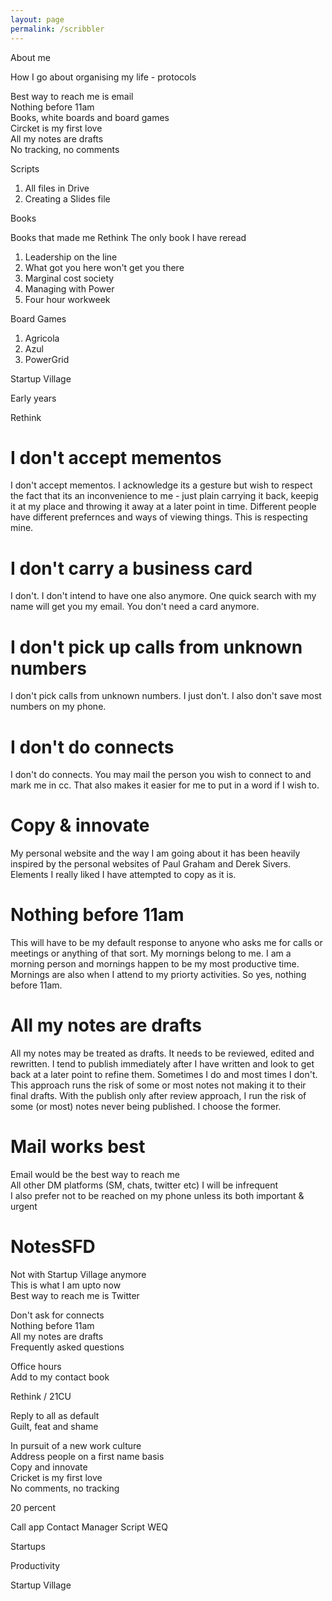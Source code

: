 ```yaml
---
layout: page
permalink: /scribbler
---
```


About me

How I go about organising my life - protocols

Best way to reach me is email <br>
Nothing before 11am <br>
Books, white boards and board games<br>
Circket is my first love<br>
All my notes are drafts<br>
No tracking, no comments<br>


Scripts

1. All files in Drive
2. Creating a Slides file

Books

Books that made me Rethink
The only book I have reread

1. Leadership on the line
2. What got you here won't get you there
3. Marginal cost society
4. Managing with Power
5. Four hour workweek

Board Games

1. Agricola
2. Azul
3. PowerGrid

Startup Village

Early years

Rethink

# I don't accept mementos

I don't accept mementos. I acknowledge its a gesture but wish to respect the fact that its an inconvenience to me - just plain carrying it back, keepig it at my place and throwing it away at a later point in time.  Different people have different prefernces and ways of viewing things. This is respecting mine. 

# I don't carry a business card

I don't. I don't intend to have one also anymore. One quick search with my name will get you my email. You don't need a card anymore. 

# I don't pick up calls from unknown numbers

 I don't pick calls from unknown numbers. I just don't. I also don't save most numbers on my phone. 

# I don't do connects

I don't do connects. You may mail the person you wish to connect to and mark me in cc. That also makes it easier for me to put in a word if I wish to. 




# Copy & innovate

My personal website and the way I am going about it has been heavily inspired by the personal websites of Paul Graham and Derek Sivers. Elements I really liked I have attempted to copy as it is. 

# Nothing before 11am

This will have to be my default response to anyone who asks me for calls or meetings or anything of that sort. My mornings belong to me. I am a morning person and mornings happen to be my most productive time. Mornings are also when I attend to my priorty activities. So yes, nothing before 11am. 
 
# All my notes are drafts

All my notes may be treated as drafts. It needs to be reviewed, edited and rewritten. I tend to publish immediately after I have written and look to get back at a later point to refine them. Sometimes I do and most times I don't. This approach runs the risk of some or most notes not making it to their final drafts. With the publish only after review approach, I run the risk of some (or most) notes never being published. I choose the former. 

# Mail works best

Email would be the best way to reach me  <br>
All other DM platforms (SM, chats, twitter etc) I will be infrequent <br>
I also prefer not to be reached on my phone unless its both important & urgent <br>


# NotesSFD

Not with Startup Village anymore <br>
This is what I am upto now <br>
Best way to reach me is Twitter <br>

Don't ask for connects <br>
Nothing before 11am <br>
All my notes are drafts <br>
Frequently asked questions <br>


Office hours <br>
Add to my contact book <br>

Rethink / 21CU

Reply to all as default <br>
Guilt, feat and shame <br>


In pursuit of a new work culture <br>
Address people on a first name basis <br>
Copy and innovate <br>
Cricket is my first love<br>
No comments, no tracking<br>

20 percent

Call app
Contact Manager
Script WEQ

Startups 

Productivity 


Startup Village


